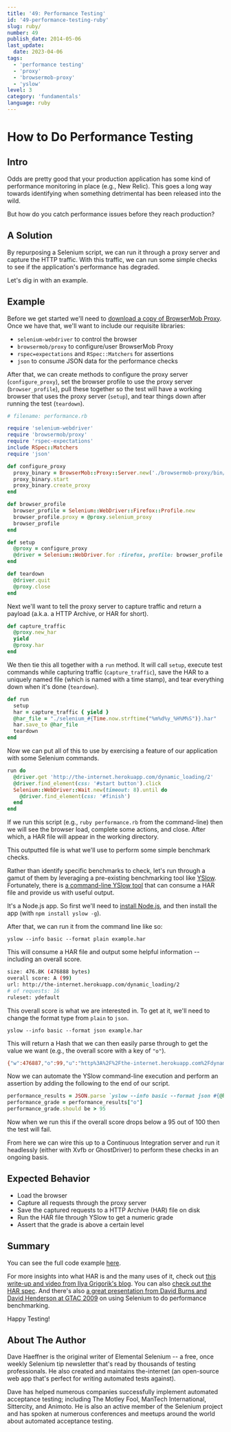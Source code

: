 ```yaml
---
title: '49: Performance Testing'
id: '49-performance-testing-ruby'
slug: ruby/
number: 49
publish_date: 2014-05-06
last_update:
  date: 2023-04-06
tags:
  - 'performance testing'
  - 'proxy'
  - 'browsermob-proxy'
  - 'yslow'
level: 3
category: 'fundamentals'
language: ruby
---
```


# How to Do Performance Testing

## Intro

Odds are pretty good that your production application has some kind of performance monitoring in place (e.g., New Relic). This goes a long way towards identifying when something detrimental has been released into the wild.

But how do you catch performance issues before they reach production?

## A Solution

By repurposing a Selenium script, we can run it through a proxy server and capture the HTTP traffic. With this traffic, we can run some simple checks to see if the application's performance has degraded.

Let's dig in with an example.

## Example

Before we get started we'll need to [download a copy of BrowserMob Proxy](http://bmp.lightbody.net/). Once we have that, we'll want to include our requisite libraries:

+ `selenium-webdriver` to control the browser
+ `browsermob/proxy` to configure/user BrowserMob Proxy
+ `rspec=expectations` and `RSpec::Matchers` for assertions
+ `json` to consume JSON data for the performance checks

After that, we can create methods to configure the proxy server (`configure_proxy`), set the browser profile to use the proxy server (`browser_profile`), pull these together so the test will have a working browser that uses the proxy server (`setup`), and tear things down after running the test (`teardown`).

```ruby
# filename: performance.rb

require 'selenium-webdriver'
require 'browsermob/proxy'
require 'rspec-expectations'
include RSpec::Matchers
require 'json'

def configure_proxy
  proxy_binary = BrowserMob::Proxy::Server.new('./browsermob-proxy/bin/browsermob-proxy')
  proxy_binary.start
  proxy_binary.create_proxy
end

def browser_profile
  browser_profile = Selenium::WebDriver::Firefox::Profile.new
  browser_profile.proxy = @proxy.selenium_proxy
  browser_profile
end

def setup
  @proxy = configure_proxy
  @driver = Selenium::WebDriver.for :firefox, profile: browser_profile
end

def teardown
  @driver.quit
  @proxy.close
end
```

Next we'll want to tell the proxy server to capture traffic and return a payload (a.k.a. a HTTP Archive, or HAR for short).

```ruby
def capture_traffic
  @proxy.new_har
  yield
  @proxy.har
end
```

We then tie this all together with a `run` method. It will call `setup`, execute test commands while capturing traffic (`capture_traffic`), save the HAR to a uniquely named file (which is named with a time stamp), and tear everything down when it's done (`teardown`).

```ruby
def run
  setup
  har = capture_traffic { yield }
  @har_file = "./selenium_#{Time.now.strftime("%m%d%y_%H%M%S")}.har"
  har.save_to @har_file
  teardown
end
```

Now we can put all of this to use by exercising a feature of our application with some Selenium commands.

```ruby
run do
  @driver.get 'http://the-internet.herokuapp.com/dynamic_loading/2'
  @driver.find_element(css: '#start button').click
  Selenium::WebDriver::Wait.new(timeout: 8).until do
    @driver.find_element(css: '#finish')
  end
end
```

If we run this script (e.g., `ruby performance.rb` from the command-line) then we will see the browser load, complete some actions, and close. After which, a HAR file will appear in the working directory.

This outputted file is what we'll use to perform some simple benchmark checks.

Rather than identify specific benchmarks to check, let's run through a gamut of them by leveraging a pre-existing benchmarking tool like [YSlow](https://developer.yahoo.com/yslow/). Fortunately, there is [a command-line YSlow tool](http://yslow.org/command-line-har/) that can consume a HAR file and provide us with useful output.

It's a Node.js app. So first we'll need to [install Node.js](http://nodejs.org/), and then install the app (with `npm install yslow -g`).

After that, we can run it from the command line like so:

`yslow --info basic --format plain example.har`

This will consume a HAR file and output some helpful information -- including an overall score.

```sh
size: 476.8K (476888 bytes)
overall score: A (99)
url: http://the-internet.herokuapp.com/dynamic_loading/2
# of requests: 16
ruleset: ydefault
```

This overall score is what we are interested in. To get at it, we'll need to change the format type from `plain` to `json`.

`yslow --info basic --format json example.har`

This will return a Hash that we can then easily parse through to get the value we want (e.g., the overall score with a key of `"o"`).

```sh
{"w":476887,"o":99,"u":"http%3A%2F%2Fthe-internet.herokuapp.com%2Fdynamic_loading%2F2","r":16,"i":"ydefault"}
```

Now we can automate the YSlow command-line execution and perform an assertion by adding the following to the end of our script.

```ruby
performance_results = JSON.parse `yslow --info basic --format json #{@har_file}`
performance_grade = performance_results["o"]
performance_grade.should be > 95
```

Now when we run this if the overall score drops below a 95 out of 100 then the test will fail.

From here we can wire this up to a Continuous Integration server and run it headlessly (either with Xvfb or GhostDriver) to perform these checks in an ongoing basis.

## Expected Behavior

+ Load the browser
+ Capture all requests through the proxy server
+ Save the captured requests to a HTTP Archive (HAR) file on disk
+ Run the HAR file through YSlow to get a numeric grade
+ Assert that the grade is above a certain level

## Summary

You can see the full code example [here](https://gist.github.com/tourdedave/bc4b75fd6cdc1eef7860).

For more insights into what HAR is and the many uses of it, check out [this write-up and video from Ilya Grigorik's blog](http://www.igvita.com/2012/08/28/web-performance-power-tool-http-archive-har/). You can also [check out the HAR spec](http://www.softwareishard.com/blog/har-12-spec/). And there's also [a great presentation from David Burns and David Henderson at GTAC 2009](https://www.youtube.com/watch?v=qQgDDAan4rM) on using Selenium to do performance benchmarking.

Happy Testing!

## About The Author

Dave Haeffner is the original writer of Elemental Selenium -- a free, once weekly Selenium tip newsletter that's read by thousands of testing professionals. He also created and maintains the-internet (an open-source web app that's perfect for writing automated tests against).

Dave has helped numerous companies successfully implement automated acceptance testing; including The Motley Fool, ManTech International, Sittercity, and Animoto. He is also an active member of the Selenium project and has spoken at numerous conferences and meetups around the world about automated acceptance testing.
